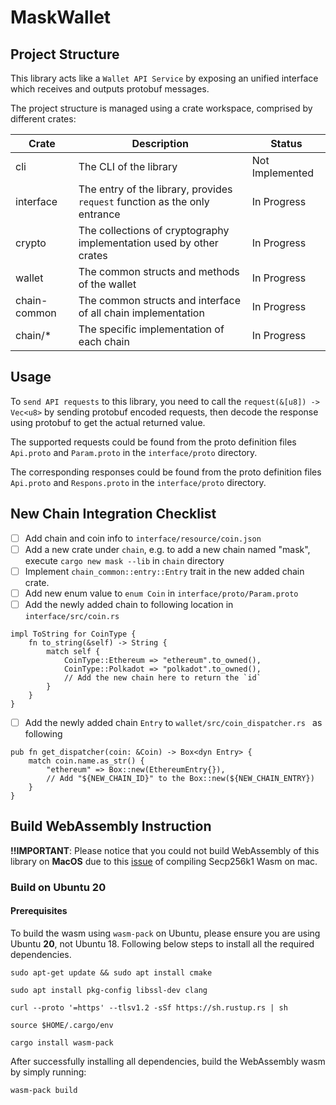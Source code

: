 # MaskWallet

## Project Structure

This library acts like a `Wallet API Service` by exposing an unified interface which receives and outputs protobuf messages.

The project structure is managed using a crate workspace, comprised by different crates:

| Crate        | Description                                                  | Status          |
| ------------ | ------------------------------------------------------------ | --------------- |
| cli          | The CLI of the library                                       | Not Implemented |
| interface    | The entry of the library, provides `request` function as the only entrance | In Progress     |
| crypto       | The collections of cryptography implementation used by other crates | In Progress     |
| wallet       | The common structs and methods of the wallet                 | In Progress     |
| chain-common | The common structs and interface of all chain implementation | In Progress     |
| chain/*      | The specific implementation of each chain                    | In Progress     |

## Usage

To `send API requests` to this library, you need to call the `request(&[u8]) -> Vec<u8>` by sending protobuf encoded requests, then decode the response using protobuf to get the actual returned value.

The supported requests could be found from the proto definition files `Api.proto` and `Param.proto` in the `interface/proto` directory.

The corresponding responses could be found from the proto definition files `Api.proto` and `Respons.proto` in the `interface/proto` directory.

## New Chain Integration Checklist

- [ ] Add chain and coin info to `interface/resource/coin.json`
- [ ] Add a new crate under `chain`, e.g. to add a new chain named "mask", execute `cargo new mask --lib` in `chain` directory
- [ ] Implement `chain_common::entry::Entry` trait in the new added chain crate.
- [ ] Add new enum value to `enum Coin` in `interface/proto/Param.proto` 
- [ ] Add the newly added chain to following location in `interface/src/coin.rs` 

```
impl ToString for CoinType {
    fn to_string(&self) -> String {
        match self {
            CoinType::Ethereum => "ethereum".to_owned(),
            CoinType::Polkadot => "polkadot".to_owned(),
            // Add the new chain here to return the `id`
        }
    }
}
```

- [ ] Add the newly added chain `Entry` to `wallet/src/coin_dispatcher.rs ` as following

```
pub fn get_dispatcher(coin: &Coin) -> Box<dyn Entry> {
    match coin.name.as_str() {
        "ethereum" => Box::new(EthereumEntry{}),
        // Add "${NEW_CHAIN_ID}" to the Box::new(${NEW_CHAIN_ENTRY})
    }
}
```





## Build WebAssembly Instruction

**!!IMPORTANT**: Please notice that you could not build WebAssembly of this library on **MacOS** due to this [issue](https://github.com/DimensionDev/MaskWallet/issues/1) of compiling Secp256k1 Wasm on mac.

### Build on Ubuntu 20

#### Prerequisites

To build the wasm using `wasm-pack` on Ubuntu, please ensure you are using Ubuntu **20**, not Ubuntu 18. Following below steps to install all the required dependencies.

```
sudo apt-get update && sudo apt install cmake

sudo apt install pkg-config libssl-dev clang

curl --proto '=https' --tlsv1.2 -sSf https://sh.rustup.rs | sh

source $HOME/.cargo/env

cargo install wasm-pack
```

After successfully installing all dependencies, build the WebAssembly wasm by simply running:

```
wasm-pack build
```

